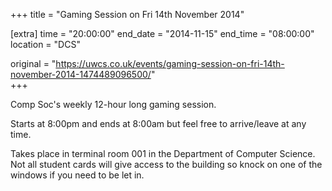 +++
title = "Gaming Session on Fri 14th November 2014"

[extra]
time = "20:00:00"
end_date = "2014-11-15"
end_time = "08:00:00"
location = "DCS"

original = "https://uwcs.co.uk/events/gaming-session-on-fri-14th-november-2014-1474489096500/"    
+++

Comp Soc's weekly 12-hour long gaming session.

Starts at 8:00pm and ends at 8:00am but feel free to arrive/leave at any time.

Takes place in terminal room 001 in the Department of Computer Science. Not all student cards will give access to the building so knock on one of the windows if you need to be let in.

